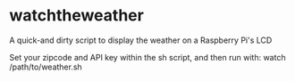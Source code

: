 # watchtheweather
A quick-and dirty script to display the weather on a Raspberry Pi's LCD

Set your zipcode and API key within the sh script, and then run with:
watch /path/to/weather.sh
